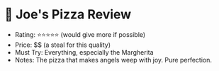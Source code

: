 # 🍕 Joe's Pizza Review
- Rating: ⭐⭐⭐⭐⭐ (would give more if possible)
- Price: $$ (a steal for this quality)
- Must Try: Everything, especially the Margherita
- Notes: The pizza that makes angels weep with joy. Pure perfection.
